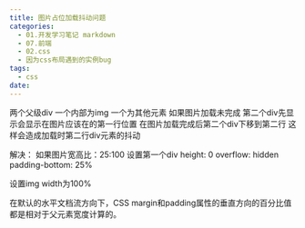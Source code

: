 ```yaml
---
title: 图片占位加载抖动问题
categories:
  - 01.开发学习笔记 markdown
  - 07.前端
  - 02.css
  - 因为css布局遇到的实例bug
tags:
  - css
date:
---
```


两个父级div
一个内部为img
一个为其他元素
如果图片加载未完成 第二个div先显示会显示在图片应该在的第一行位置
在图片加载完成后第二个div下移到第二行
这样会造成加载时第二行div元素的抖动

解决：
如果图片宽高比：25:100
设置第一个div
height: 0
overflow: hidden
padding-bottom: 25%

设置img width为100%

在默认的水平文档流方向下，CSS margin和padding属性的垂直方向的百分比值都是相对于父元素宽度计算的。


